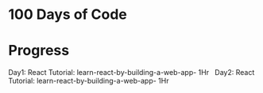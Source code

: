 # 100 Days of Code

# Progress
Day1: React Tutorial: learn-react-by-building-a-web-app- 1Hr 
&nbsp;
Day2: React Tutorial: learn-react-by-building-a-web-app- 1Hr